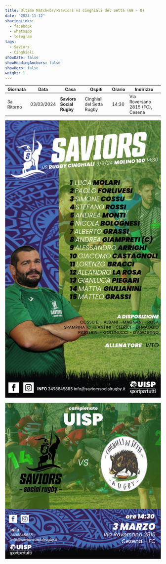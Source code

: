 ```yaml
---
title: Ultimo Match<br/>Saviors vs Cinghiali del Setta (69 - 0)
date: "2023-11-12"
sharingLinks:
  - facebook
  - whatsapp
  - telegram
tags:
  - Saviors
  - Cinghiali
showDate: false
showHeadingAnchors: false
showHero: false
weight: 1
---
```


| Giornata   | Data       | Casa                     | Ospiti                    | Orario | Indirizzo                       |
| ---------- | ---------- | ------------------------ | ------------------------- | ------ | ------------------------------- |
| 3a Ritorno | 03/03/2024 | **Saviors Social Rugby** | Cinghiali del Setta Rugby | 14:30  | Via Roversano 2815 (FC), Cesena |

![](./team.jpg)

![](./featured.jpg)
